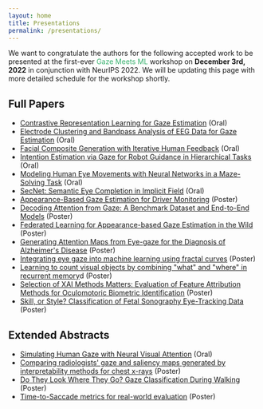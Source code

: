 ```yaml
---
layout: home
title: Presentations
permalink: /presentations/
---
```


We want to congratulate the authors for the following accepted work to be presented at the first-ever <span style="color:MediumSeaGreen">Gaze Meets ML</span> workshop on <b>December 3rd, 2022</b> in conjunction with NeurIPS 2022. We will be updating this page with more detailed schedule for the workshop shortly.


## Full Papers

- [Contrastive Representation Learning for Gaze Estimation](https://openreview.net/forum?id=quv0Ypj32Pc) (Oral)
- [Electrode Clustering and Bandpass Analysis of EEG Data for Gaze Estimation](https://openreview.net/forum?id=We5h1Vcezei) (Oral)
- [Facial Composite Generation with Iterative Human Feedback](https://openreview.net/forum?id=NDxPjca6ux0) (Oral)
- [Intention Estimation via Gaze for Robot Guidance in Hierarchical Tasks](https://openreview.net/forum?id=JvQ4Ce2_WNI) (Oral)
- [Modeling Human Eye Movements with Neural Networks in a Maze-Solving Task](https://openreview.net/forum?id=wmwWgDNNG-) (Oral)
- [SecNet: Semantic Eye Completion in Implicit Field](https://openreview.net/forum?id=EzGiUyWYayS) (Oral)
- [Appearance-Based Gaze Estimation for Driver Monitoring](https://openreview.net/forum?id=DwFQEPN7jRN) (Poster)
- [Decoding Attention from Gaze: A Benchmark Dataset and End-to-End Models](https://openreview.net/forum?id=1Ty3Xd9HUQv) (Poster)
- [Federated Learning for Appearance-based Gaze Estimation in the Wild](https://openreview.net/forum?id=sPd4RGPV1A5) (Poster)
- [Generating Attention Maps from Eye-gaze for the Diagnosis of Alzheimer's Disease](https://openreview.net/forum?id=yL1qcv2Q0bC) (Poster)
- [Integrating eye gaze into machine learning using fractal curves](https://openreview.net/forum?id=-tFBD0sLQJL) (Poster)
- [Learning to count visual objects by combining "what" and "where" in recurrent memory](https://openreview.net/forum?id=Al01q787m71)d (Poster)
- [Selection of XAI Methods Matters: Evaluation of Feature Attribution Methods for Oculomotoric Biometric Identification](https://openreview.net/forum?id=GOLdDAP2AtI) (Poster)
- [Skill, or Style? Classification of Fetal Sonography Eye-Tracking Data](https://openreview.net/forum?id=4PPWVe2fKw) (Poster)



## Extended Abstracts

- [Simulating Human Gaze with Neural Visual Attention](https://openreview.net/forum?id=bai3OCRQF_N) (Oral)
- [Comparing radiologists' gaze and saliency maps generated by interpretability methods for chest x-rays](https://openreview.net/forum?id=a70BHshi2qY) (Poster)
- [Do They Look Where They Go? Gaze Classification During Walking](https://openreview.net/forum?id=XP0k6ToFK7t) (Poster)
- [Time-to-Saccade metrics for real-world evaluation](https://openreview.net/forum?id=snClL0drE-A) (Poster)
